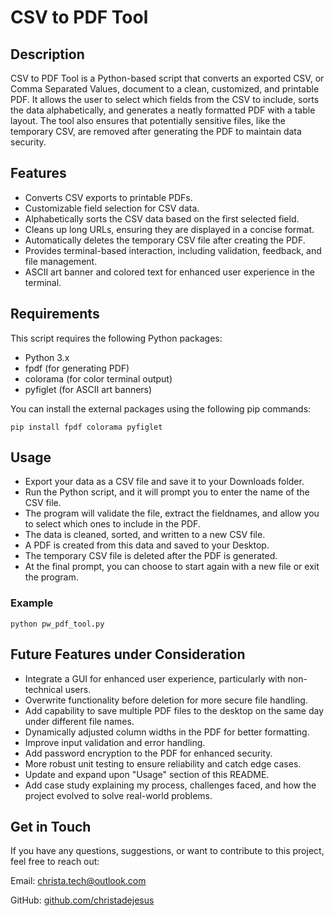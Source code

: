 # CSV to PDF Tool

## Description
CSV to PDF Tool is a Python-based script that converts an exported CSV, or Comma Separated Values, document to a clean, customized, and printable PDF. It allows the user to select which fields from the CSV to include, sorts the data alphabetically, and generates a neatly formatted PDF with a table layout. The tool also ensures that potentially sensitive files, like the temporary CSV, are removed after generating the PDF to maintain data security.

## Features
- Converts CSV exports to printable PDFs.
- Customizable field selection for CSV data.
- Alphabetically sorts the CSV data based on the first selected field.
- Cleans up long URLs, ensuring they are displayed in a concise format.
- Automatically deletes the temporary CSV file after creating the PDF.
- Provides terminal-based interaction, including validation, feedback, and file management.
- ASCII art banner and colored text for enhanced user experience in the terminal.

## Requirements
This script requires the following Python packages:

- Python 3.x
- fpdf (for generating PDF)
- colorama (for color terminal output)
- pyfiglet (for ASCII art banners)

You can install the external packages using the following pip commands:
```
pip install fpdf colorama pyfiglet
```

## Usage
- Export your data as a CSV file and save it to your Downloads folder.
- Run the Python script, and it will prompt you to enter the name of the CSV file.
- The program will validate the file, extract the fieldnames, and allow you to select which ones to include in the PDF.
- The data is cleaned, sorted, and written to a new CSV file.
- A PDF is created from this data and saved to your Desktop.
- The temporary CSV file is deleted after the PDF is generated.
- At the final prompt, you can choose to start again with a new file or exit the program.

### Example
```
python pw_pdf_tool.py
```
## Future Features under Consideration
- Integrate a GUI for enhanced user experience, particularly with non-technical users.
- Overwrite functionality before deletion for more secure file handling.
- Add capability to save multiple PDF files to the desktop on the same day under different file names. 
- Dynamically adjusted column widths in the PDF for better formatting.
- Improve input validation and error handling.
- Add password encryption to the PDF for enhanced security.
- More robust unit testing to ensure reliability and catch edge cases.
- Update and expand upon "Usage" section of this README.
- Add case study explaining my process, challenges faced, and how the project evolved to solve real-world problems. 

## Get in Touch
If you have any questions, suggestions, or want to contribute to this project, feel free to reach out:

Email: christa.tech@outlook.com

GitHub: [github.com/christadejesus](https://github.com/christadejesus)